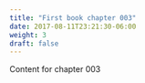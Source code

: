 ```yaml
---
title: "First book chapter 003"
date: 2017-08-11T23:21:30-06:00
weight: 3
draft: false
---
```

Content for chapter 003

